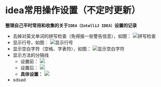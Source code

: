 # idea常用操作设置（不定时更新）

**整理自己平时常用和收集的关于`IDEA（IntelliJ IDEA）`设置的记录**

* 去掉对英文单词的拼写检查（免得报一些警告信息），如图：
![拼写检查](http://img.hb.aicdn.com/54ccdad99ee27085c314cb2a52612e2be718c4c71a5a5-3heo0W)
* 显示行号，如图：
![显示行号](http://img.hb.aicdn.com/982158060aac7ebcec8c408fc8acd8d71535c4ce1927f-qjRsDX)
* 显示空白字符（空格、字表符），如图：
![显示空白字符](http://img.hb.aicdn.com/06aada65ce4b971cab4eb5fb0ce1a73cf095c37019029-CuuQmH)
* 显示方法的分隔线
    * 设置前：
    ![](http://img.hb.aicdn.com/51e37f38b17698b3a8903bfebad55dae6821c35099e5-DKRMdk)
    * 设置后：
    ![](http://img.hb.aicdn.com/dc8bcf90dcc1f309986b9d9a4ccb37fde8f2f7869f4f-tMyaUZ)
    * **具体设置：**
    ![](http://img.hb.aicdn.com/7a44c39165fc367dd5a4af42c2790ab5f7340b4317482-DZ32J3)
* sdsad